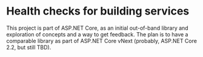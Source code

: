 Health checks for building services
===


This project is part of ASP.NET Core, as an initial out-of-band library and exploration of concepts and a way to get feedback.
The plan is to have a comparable library as part of ASP.NET Core vNext (probably, ASP.NET Core 2.2, but still TBD).

